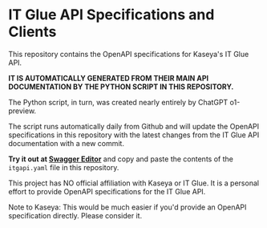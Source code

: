 # IT Glue API Specifications and Clients

This repository contains the OpenAPI specifications for Kaseya's IT Glue API.

**IT IS AUTOMATICALLY GENERATED FROM THEIR MAIN API DOCUMENTATION BY THE PYTHON SCRIPT IN THIS REPOSITORY.**



The Python script, in turn, was created nearly entirely by ChatGPT o1-preview.

The script runs automatically daily from Github and will update the OpenAPI specifications in this repository with the latest changes from the IT Glue API documentation with a new commit.

**Try it out at [Swagger Editor](https://editor.swagger.io/)** and copy and paste the contents of the `itgapi.yaml` file in this repository.

This project has NO official affiliation with Kaseya or IT Glue. It is a personal effort to provide OpenAPI specifications for the IT Glue API.

Note to Kaseya: This would be much easier if you'd provide an OpenAPI specification directly. Please consider it.